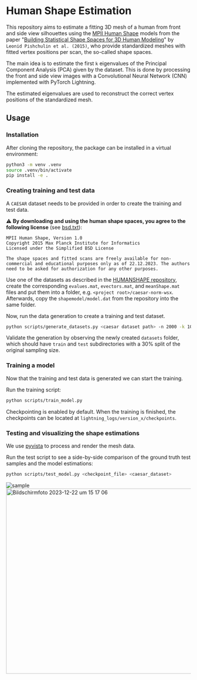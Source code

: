 # Human Shape Estimation

This repository aims to estimate a fitting 3D mesh of a human from front and side view silhouettes using the [MPII Human Shape](https://humanshape.mpi-inf.mpg.de) models from the paper "[Building Statistical Shape Spaces for 3D Human Modeling](https://arxiv.org/abs/1503.05860)" by `Leonid Pishchulin et al. (2015)`, who provide standardized meshes with fitted vertex positions per scan, the so-called shape spaces.

The main idea is to estimate the first `k` eigenvalues of the Principal Component Analysis (PCA) given by the dataset.
This is done by processing the front and side view images with a Convolutional Neural Network (CNN) implemented with PyTorch Lightning.

The estimated eigenvalues are used to reconstruct the correct vertex positions of the standardized mesh.

## Usage

### Installation

After cloning the repository, the package can be installed in a virtual environment:

```bash
python3 -m venv .venv
source .venv/bin/activate
pip install -e .
```

### Creating training and test data

A `CAESAR` dataset needs to be provided in order to create the training and test data.

:warning: **By downloading and using the human shape spaces, you agree to the following license** (see [bsd.txt](https://humanshape.mpi-inf.mpg.de/bsd.txt)):

```
MPII Human Shape, Version 1.0
Copyright 2015 Max Planck Institute for Informatics
Licensed under the Simplified BSD License

The shape spaces and fitted scans are freely available for non-commercial and educational purposes only as of 22.12.2023. The authors need to be asked for authorization for any other purposes.
```

Use one of the datasets as described in the [HUMANSHAPE repository](https://github.com/leonid-pishchulin/humanshape/tree/master), create the corresponding `evalues.mat`, `evectors.mat`, and `meanShape.mat` files and put them into a folder, e.g. `<project root>/caesar-norm-wsx`.
Afterwards, copy the `shapemodel/model.dat` from the repository into the same folder.

Now, run the data generation to create a training and test dataset.
```bash
python scripts/generate_datasets.py <caesar dataset path> -n 2000 -k 10
```
Validate the generation by observing the newly created `datasets` folder, which should have `train` and `test` subdirectories with a 30% split of the original sampling size.

### Training a model

Now that the training and test data is generated we can start the training.

Run the training script:

```bash
python scripts/train_model.py
```

Checkpointing is enabled by default. When the training is finished, the checkpoints can be located at `lightning_logs/version_x/checkpoints`.

### Testing and visualizing the shape estimations

We use [pyvista](https://pyvista.org) to process and render the mesh data.

Run the test script to see a side-by-side comparison of
the ground truth test samples and the model estimations:

```bash
python scripts/test_model.py <checkpoint_file> <caesar_dataset>
```
![sample](https://github.com/mkoenig-dev/ShapeEstimation/assets/51786860/64974a5b-5197-491e-84cf-b281744e4618)
<img width="505" alt="Bildschirmfoto 2023-12-22 um 15 17 06" src="https://github.com/mkoenig-dev/ShapeEstimation/assets/51786860/8b6469f3-5456-4187-a0c2-2072c75342ff">
